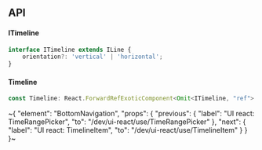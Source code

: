 

## API

#### ITimeline

```ts
interface ITimeline extends ILine {
    orientation?: 'vertical' | 'horizontal';
}
```

#### Timeline

```ts
const Timeline: React.ForwardRefExoticComponent<Omit<ITimeline, "ref"> & React.RefAttributes<unknown>>;
```


~{
  "element": "BottomNavigation",
  "props": {
    "previous": {
      "label": "UI react: TimeRangePicker",
      "to": "/dev/ui-react/use/TimeRangePicker"
    },
    "next": {
      "label": "UI react: TimelineItem",
      "to": "/dev/ui-react/use/TimelineItem"
    }
  }
}~

